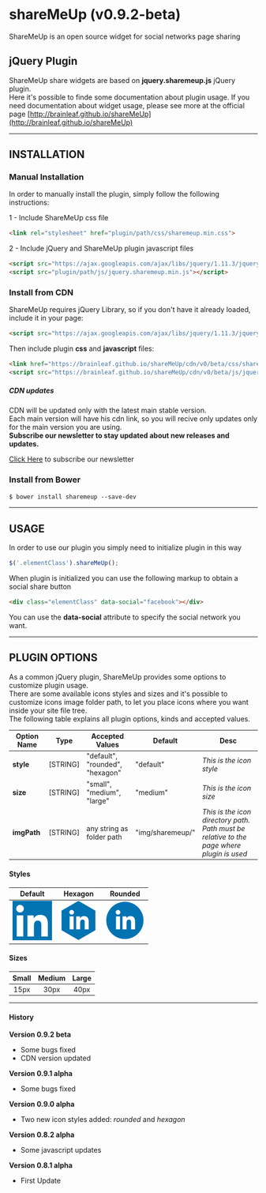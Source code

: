 # shareMeUp (v0.9.2-beta)
ShareMeUp is an open source widget for social networks page sharing

## jQuery Plugin
ShareMeUp share widgets are based on **jquery.sharemeup.js** jQuery plugin.<br>
Here it's possible to finde some documentation about plugin usage. If you need documentation about widget usage, please see more at the official page [http://brainleaf.github.io/shareMeUp](http://brainleaf.github.io/shareMeUp)


***

## INSTALLATION

### Manual Installation
In order to manually install the plugin, simply follow the following instructions:

1 - Include ShareMeUp css file
```html
<link rel="stylesheet" href="plugin/path/css/sharemeup.min.css">
```
2 - Include jQuery and ShareMeUp plugin javascript files
```html
<script src="https://ajax.googleapis.com/ajax/libs/jquery/1.11.3/jquery.min.js"></script>
<script src="plugin/path/js/jquery.sharemeup.min.js"></script>
```

### Install from CDN
ShareMeUp requires jQuery Library, so if you don't have it already loaded, include it in your page:
```html
<script src="https://ajax.googleapis.com/ajax/libs/jquery/1.11.3/jquery.min.js"></script>
```
Then include plugin **css** and **javascript** files:
```html
<link href="https://brainleaf.github.io/shareMeUp/cdn/v0/beta/css/sharemeup.min.css">
<script src="https://brainleaf.github.io/shareMeUp/cdn/v0/beta/js/jquery.sharemeup.min.js"></script>
```

##### CDN updates
CDN will be updated only with the latest main stable version.<br>
Each main version will have his cdn link, so you will recive only updates only for the main version you are using.<br>
**Subscribe our newsletter to stay updated about new releases and updates.**

[Click Here](http://brainleaf.us11.list-manage1.com/subscribe?u=2864a1cf3439d74a57ade24aa&id=a642762ab3) to subscribe our newsletter


### Install from Bower
```
$ bower install sharemeup --save-dev
```

***

## USAGE
In order to use our plugin you simply need to initialize plugin in this way
```javascript
$('.elementClass').shareMeUp();
```

When plugin is initialized you can use the following markup to obtain a social share button
```html
<div class="elementClass" data-social="facebook"></div>
```
You can use the **data-social** attribute to specify the social network you want.


***

## PLUGIN OPTIONS

As a common jQuery plugin, ShareMeUp provides some options to customize plugin usage.<br>
There are some available icons styles and sizes and it's possible to customize icons image folder path, to let you place icons where you want inside your site file tree.<br>
The following table explains all plugin options, kinds and accepted values.

| Option Name  | Type  | Accepted Values | Default | Desc |
| --------------- |--------------- | --------------- | --------------- | --------------- |
| **style** | [STRING] | "default", "rounded", "hexagon" | "default" | *This is the icon style* |
| **size** | [STRING] | "small", "medium", "large" | "medium" | *This is the icon size* |
| **imgPath** | [STRING] | any string as folder path | "img/sharemeup/" | *This is the icon directory path. Path must be relative to the page where plugin is used* |

#### Styles

| Default  | Hexagon  | Rounded |
| :---------------: |:---------------:| :---------------:|
| <img src="https://github.com/Brainleaf/shareMeUp/blob/master/dist/img/sharemeup/default/btn_default_linkedin_large.png">      | <img src="https://github.com/Brainleaf/shareMeUp/blob/master/dist/img/sharemeup/hexagon/btn_hexagon_linkedin_large.png"> | <img src="https://github.com/Brainleaf/shareMeUp/blob/master/dist/img/sharemeup/rounded/btn_rounded_linkedin_large.png"> |

#### Sizes

| Small  | Medium  | Large |
| :---------------: |:---------------:| :---------------:|
| 15px    | 30px |  40px |


***


#### History

**Version 0.9.2 beta**
* Some bugs fixed
* CDN version updated

**Version 0.9.1 alpha**
* Some bugs fixed

**Version 0.9.0 alpha**
* Two new icon styles added: _rounded_ and _hexagon_ 

**Version 0.8.2 alpha**
* Some javascript updates

**Version 0.8.1 alpha**
* First Update
